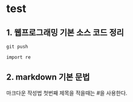 # test
## 1. 웹프로그래밍 기본 소스 코드 정리
```
git push
```
```
import re
```
## 2. markdown 기본 문법
마크다운 작성법
첫번째 제목을 적을때는 #을 사용한다.